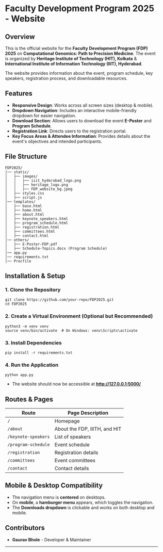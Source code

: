 # Faculty Development Program 2025 - Website

## Overview

This is the official website for the **Faculty Development Program (FDP) 2025** on **Computational Genomics: Path to Precision Medicine**. The event is organized by **Heritage Institute of Technology (HIT), Kolkata** & **International Institute of Information Technology (IIIT), Hyderabad**.

The website provides information about the event, program schedule, key speakers, registration process, and downloadable resources.

## Features

- **Responsive Design**: Works across all screen sizes (desktop & mobile).
- **Dropdown Navigation**: Includes an interactive mobile-friendly dropdown for easier navigation.
- **Download Section**: Allows users to download the event **E-Poster** and **Program Schedule**.
- **Registration Link**: Directs users to the registration portal.
- **Key Focus Areas & Attendee Information**: Provides details about the event's objectives and intended participants.

## File Structure

```
FDP2025/
│── static/
│   ├── images/
│   │   ├── iiit_hyderabad_logo.png
│   │   ├── heritage_logo.png
│   │   ├── FDP_website_bg.jpeg
│   ├── styles.css
│   ├── script.js
│── templates/
│   ├── base.html
│   ├── home.html
│   ├── about.html
│   ├── keynote_speakers.html
│   ├── program_schedule.html
│   ├── registration.html
│   ├── committees.html
│   ├── contact.html
│── others/
│   ├── E-Poster-FDP.pdf
│   ├── Schedule-Topics.docx (Program Schedule)
│── app.py
│── requirements.txt
│── Procfile
```

## Installation & Setup

### 1. Clone the Repository

```
git clone https://github.com/your-repo/FDP2025.git
cd FDP2025
```

### 2. Create a Virtual Environment (Optional but Recommended)

```
python3 -m venv venv
source venv/bin/activate  # On Windows: venv\Scripts\activate
```

### 3. Install Dependencies

```
pip install -r requirements.txt
```

### 4. Run the Application

```
python app.py
```

- The website should now be accessible at **http://127.0.0.1:5000/**

## Routes & Pages

| Route                 | Page Description              |
| --------------------- | ----------------------------- |
| `/`                 | Homepage                      |
| `/about`            | About the FDP, IIITH, and HIT |
| `/keynote-speakers` | List of speakers              |
| `/program-schedule` | Event schedule                |
| `/registration`     | Registration details          |
| `/committees`       | Event committees              |
| `/contact`          | Contact details               |

## Mobile & Desktop Compatibility

- The navigation menu is **centered** on desktops.
- On **mobile**, a **hamburger menu** appears, which toggles the navigation.
- The **Downloads dropdown** is clickable and works on both desktop and mobile.

## Contributors

- **Gaurav Bhole** - Developer & Maintainer

---

